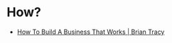 # How?

- [How To Build A Business That Works | Brian Tracy](https://www.youtube.com/watch?v=MN7yfV4UuCI&t=817s)
